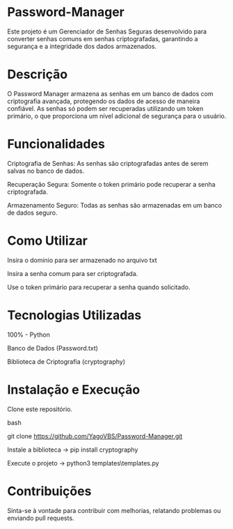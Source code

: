 # Password-Manager

Este projeto é um Gerenciador de Senhas Seguras desenvolvido para converter senhas comuns em senhas criptografadas, garantindo a segurança e a integridade dos dados armazenados.

# Descrição

O Password Manager armazena as senhas em um banco de dados com criptografia avançada, protegendo os dados de acesso de maneira confiável. As senhas só podem ser recuperadas utilizando um token primário, o que proporciona um nível adicional de segurança para o usuário.

# Funcionalidades

Criptografia de Senhas: As senhas são criptografadas antes de serem salvas no banco de dados.

Recuperação Segura: Somente o token primário pode recuperar a senha criptografada.

Armazenamento Seguro: Todas as senhas são armazenadas em um banco de dados seguro.

# Como Utilizar
Insira o dominio para ser armazenado no arquivo txt

Insira a senha comum para ser criptografada.

Use o token primário para recuperar a senha quando solicitado.

# Tecnologias Utilizadas
100% - Python

Banco de Dados (Password.txt)

Biblioteca de Criptografia (cryptography)

# Instalação e Execução
Clone este repositório.

bash

git clone https://github.com/YagoVBS/Password-Manager.git

Instale a biblioteca -> pip install cryptography

Execute o projeto -> python3 templates\templates.py

# Contribuições
Sinta-se à vontade para contribuir com melhorias, relatando problemas ou enviando pull requests.
